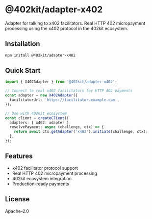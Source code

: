 # @402kit/adapter-x402

Adapter for talking to x402 facilitators. Real HTTP 402 micropayment processing using the x402 protocol in the 402kit ecosystem.

## Installation

```bash
npm install @402kit/adapter-x402
```

## Quick Start

```typescript
import { X402Adapter } from '@402kit/adapter-x402';

// Connect to real x402 facilitators for HTTP 402 payments
const adapter = new X402Adapter({
  facilitatorUrl: 'https://facilitator.example.com',
});

// Use with 402kit ecosystem
const client = createClient({
  adapters: { x402: adapter },
  resolvePayment: async (challenge, ctx) => {
    return await ctx.getAdapter('x402').initiate(challenge, ctx);
  },
});
```

## Features

- x402 facilitator protocol support
- Real HTTP 402 micropayment processing
- 402kit ecosystem integration
- Production-ready payments

## License

Apache-2.0
